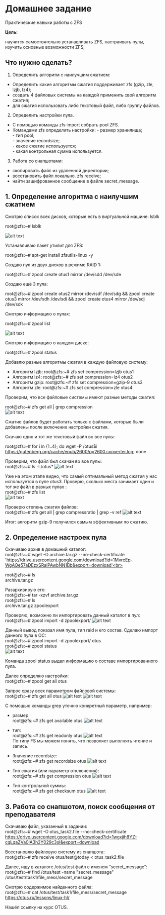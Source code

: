 # Домашнее задание
Практические навыки работы с ZFS

**Цель:**

научится самостоятельно устанавливать ZFS, настраивать пулы, изучить основные возможности ZFS;

## Что нужно сделать? 


 1.   Определить алгоритм с наилучшим сжатием:

  +  Определить какие алгоритмы сжатия поддерживает zfs (gzip, zle, lzjb, lz4);
  + создать 4 файловых системы на каждой применить свой алгоритм сжатия;
  + для сжатия использовать либо текстовый файл, либо группу файлов.

 2. Определить настройки пула.
 + С помощью команды zfs import собрать pool ZFS.
 + Командами zfs определить настройки:
    \- размер хранилища;        
    \- тип pool;        
    \- значение recordsize;       
    \- какое сжатие используется;       
    \- какая контрольная сумма используется.
   
 3. Работа со снапшотами:

 + скопировать файл из удаленной директории;
 + восстановить файл локально. zfs receive;
 + найти зашифрованное сообщение в файле secret_message.

## 1. Определение алгоритма с наилучшим сжатием

Смотрю список всех дисков, которые есть в виртуальной машине: lsblk

root@zfs:~# lsblk

![alt text](image-1.png)

Устанавливаю пакет утилит для ZFS:

root@zfs:~# apt-get install zfsutils-linux -y

Создаю пул из двух дисков в режиме RAID 1:

root@zfs:~# zpool create otus1 mirror /dev/sdd /dev/sde

Создаю ещё 3 пула:

root@zfs:~# zpool create otus2 mirror /dev/sdf /dev/sdg && zpool create otus3 mirror /dev/sdh /dev/sdi &&
 zpool create otus4 mirror /dev/sdj /dev/sdk

 Смотрю информацию о пулах:

 root@zfs:~# zpool list

![alt text](image-2.png)

Смотрю информацию о каждом диске:

root@zfs:~# zpool status

Добавлю разные алгоритмы сжатия в каждую файловую систему:
- Алгоритм lzjb:
 root@zfs:~# zfs set compression=lzjb otus1
- Алгоритм lz4: root@zfs:~# zfs set compression=lz4 otus2
- Алгоритм gzip: root@zfs:~# zfs set compression=gzip-9 otus3
- Алгоритм zle: root@zfs:~# zfs set compression=zle otus4

Проверим, что все файловые системы имеют разные методы сжатия:

root@zfs:~# zfs get all | grep compression <br>
![alt text](image-3.png)

Сжатие файлов будет работать только с файлами, которые были добавлены после включение настройки сжатия.

Скачаю один и тот же текстовый файл во все пулы:

root@zfs:~# for i in {1..4}; do wget -P /otus$i https://gutenberg.org/cache/epub/2600/pg2600.converter.log; done

Проверим, что файл был скачан во все пулы:<br>
root@zfs:~# ls -l /otus*
![alt text](image-4.png)

Уже на этом этапе видно, что самый оптимальный метод сжатия у нас используется в пуле otus3.
Проверю, сколько места занимает один и тот же файл в разных пулах :<br>
root@zfs:~# zfs list<br>
![alt text](image-5.png)

Проверю степень сжатия файлов:<br>
root@zfs:~# zfs get all | grep compressratio | grep -v ref
![alt text](image-6.png)

Итог: алгоритм gzip-9 получился самым эффективным по сжатию.

##  2. Определение настроек пула
Скачиваю архив в домашний каталог:<br>
root@zfs:~# wget -O archive.tar.gz --no-check-certificate 'https://drive.usercontent.google.com/download?id=1MvrcEp-WgAQe57aDEzxSRalPAwbNN1Bb&export=download'<br>

root@zfs:~# ls<br>
archive.tar.gz 

Разархивирую его:<br>
root@zfs:~# tar -xzvf archive.tar.gz<br>
root@zfs:~# ls<br>
archive.tar.gz zpoolexport


Проверяю, возможно ли импортировать данный каталог в пул:<br>
root@zfs:~# zpool import -d zpoolexport/
![alt text](image-7.png)

Данный вывод показал имя пула, тип raid и его состав. 
Сделаю импорт данного пула в ОС:<br>
root@zfs:~# zpool import -d zpoolexport/ otus<br>
root@zfs:~# zpool status<br>
![alt text](image-8.png)

Команда zpool status выдал информацию о составе импортированного пула.

Далее определяю настройки:<br>
root@zfs:~# zpool get all otus

Запрос сразу всех параметром файловой системы:<br>
root@zfs:~# zfs get all otus
![alt text](image-9.png)
![alt text](image-10.png)



C помощью команды grep уточню конкретный параметр, например:
- размер:<br>
root@zfs:~# zfs get available otus
![alt text](image-11.png)

- тип:<br>
root@zfs:~# zfs get readonly otus
![alt text](image-12.png)<br>
По типу FS мы можем понять, что позволяет выполнять чтение и запись.
- Значение recordsize:<br>
root@zfs:~# zfs get recordsize otus
![alt text](image-13.png)

- Тип сжатия (или параметр отключения):<br>
root@zfs:~# zfs get compression otus
![alt text](image-14.png)

- Тип контрольной суммы:<br>
root@zfs:~# zfs get checksum otus
![alt text](image-15.png)

## 3. Работа со снапшотом, поиск сообщения от преподавателя

Скачиваю файл, указанный в задании:<br>
root@zfs:~# wget -O otus_task2.file --no-check-certificate https://drive.usercontent.google.com/download?id=1wgxjih8YZ-cqLqaZVa0lA3h3Y029c3oI&export=download

Восстановлю файловую систему из снапшота:<br>
root@zfs:~# zfs receive otus/test@today < otus_task2.file

Далее, ищу в каталоге /otus/test файл с именем “secret_message”:
root@zfs:~# find /otus/test -name "secret_message"<br>
/otus/test/task1/file_mess/secret_message

Смотрю содержимое найденного файла:<br>
root@zfs:~# cat /otus/test/task1/file_mess/secret_message<br>
https://otus.ru/lessons/linux-hl/

Нашёл ссылку на курс OTUS.
